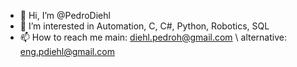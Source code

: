 - 👋 Hi, I’m @PedroDiehl
- 👀 I’m interested in Automation, C, C#, Python, Robotics, SQL
- 📫 How to reach me main: diehl.pedroh@gmail.com \\ alternative: eng.pdiehl@gmail.com

<!---
PedroDiehl/PedroDiehl is a ✨ special ✨ repository because its `README.md` (this file) appears on your GitHub profile.
You can click the Preview link to take a look at your changes.
--->
